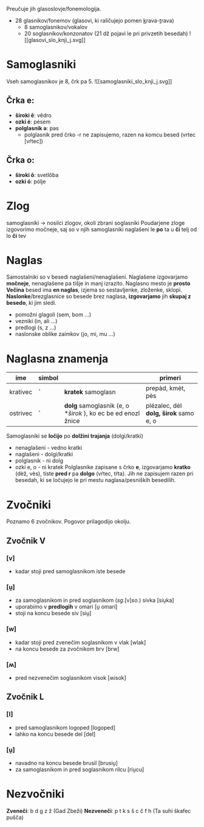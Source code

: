 Preučuje jih glasoslovje/fonemologija.
- 28 glasnikov/fonemov (glasovi, ki raličujejo pomen <u>k</u>rava-<u>t</u>rava)
	- 8 samoglasnikov/vokalov
	- 20 soglasnikov/konzonatov (21 dž pojavi le pri privzetih besedah)
![[glasovi_slo_knji_j.svg]]
# Samoglasniki
Vseh samoglasnikov je 8, črk pa 5.
![[samoglasniki_slo_knji_j.svg]]
## Črka e:
- **široki ê**: vêdro
- **ozki é**: pésem
- **polglasnik ə**: pəs
	- polglasnik pred črko -r ne zapisujemo, razen na komcu besed (vrtec \[vŕtec])
## Črka o:
- **široki ô**: svetlôba
- **ozki ó**: pólje
# Zlog
samoglasniki $\rightarrow$ nosilci zlogov, okoli zbrani soglasniki
Poudarjene zloge izgovorimo močneje, saj so v njih samoglasniki naglašeni
le **po** ta
u **či** telj
od lo **či** tev
# Naglas
Samostalniki so v besedi naglašeni/nenaglašeni.
Naglašene izgovarjamo **močneje**, nenaglašene pa tišje in manj izrazito.
Naglasno mesto je **prosto**
**Večina** besed ima **en naglas**, izjema so sestavljenke, zloženke, sklopi.
**Naslonke**/brezglasnice so besede brez naglasa, **izgovarjamo** jih **skupaj z besedo**, ki jim sledi.
- pomožni glagoli (sem, bom ...)
- vezniki (in, ali ...)
- predlogi (s, z ...)
- naslonske oblike zaimkov (jo, mi, mu ...)
# Naglasna znamenja
| ime      | simbol |                                                                         | primeri                   |
| -------- | ------ | -------------------------------------------------------------- | ------------------------- |
| krativec | **\`** | **kratek** samoglasn                                                    | prepàd, kmèt, pès         |
| ostrivec | **´**  | **dolg** samoglasnik (e, o **širok* ),  ko  ec  be  ed  enozl   žnice   | plézalec, dél  **dolg, širok** samo e, o                                                                                  | prêdemet, svêtloba        |
Samoglasniki se **ločijo** po **dolžini trajanja** (dolgi/kratki)
- nenaglašeni - vedno kratki
- naglašeni - dolgi/kratki
- polglasnik - ni dolg
- ozki e, o - ni kratek
Polglasnike zapisane s črko **e**, izgovarjamo **kratko** (dèž, vès), tiste **pred r** pa **dolgo** (vŕtec, tŕta).
Jih ne zapisujem razen pri besedah, ki se ločujejo le pri mestu naglasa/pesniških besedilih.
# Zvočniki
Poznamo 6 zvočnikov. Pogovor prilagodijo okolju.
## Zvočnik V
### \[v]
- kadar stoji pred samoglasnikom iste besede
### \[ṷ]
- za samoglasnikom in pred soglasnikom (*sg*.\[v]*so*.) sivka \[siṷka]
- uporabimo v **predlogih** v omari \[ṷ omari]
- stoji na koncu besede siv \[siṷ]
### \[w]
- kadar stoji pred zvenečim soglasnikom v vlak \[wlak]
- na koncu besede za zvočnikom brv \[brw]
### \[ʍ]
- pred nezvenečim soglasnikom visok \[ʍisok]
## Zvočnik L
### \[l]
- pred samoglasnikom logoped \[logoped]
- lahko na koncu besede del \[del]
### \[ṷ]
- navadno na koncu besede brusil \[brusiṷ]
- za samoglasnikom in pred soglasnikom rilcu \[riṷcu]
# Nezvočniki
**Zveneči**: b d g z ž (Gad Zbeži)
**Nezveneči**: p t k s š c č f h (Ta suhi škafec pušča)